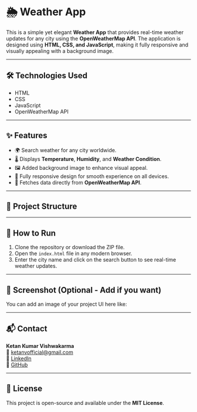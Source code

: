 # 🌦️ Weather App

This is a simple yet elegant **Weather App** that provides real-time weather updates for any city using the **OpenWeatherMap API**. The application is designed using **HTML, CSS, and JavaScript**, making it fully responsive and visually appealing with a background image.

---

## 🛠️ Technologies Used

- HTML
- CSS
- JavaScript
- OpenWeatherMap API

---

## ✨ Features

- 🌍 Search weather for any city worldwide.
- 🌡️ Displays **Temperature**, **Humidity**, and **Weather Condition**.
- 🖼️ Added background image to enhance visual appeal.
- 📱 Fully responsive design for smooth experience on all devices.
- 🔗 Fetches data directly from **OpenWeatherMap API**.

---

## 📂 Project Structure


---

## 🚀 How to Run

1. Clone the repository or download the ZIP file.
2. Open the `index.html` file in any modern browser.
3. Enter the city name and click on the search button to see real-time weather updates.

---

## 📸 Screenshot (Optional - Add if you want)

You can add an image of your project UI here like:

---

## 📬 Contact

**Ketan Kumar Vishwakarma**  
📧 [ketanvofficial@gmail.com](mailto:ketanvofficial@gmail.com)  
🔗 [LinkedIn](https://www.linkedin.com/in/ketan-kumar-vishwakarma-b578b825a/)  
📂 [GitHub](https://github.com/Ketan-Kumar-Hub)

---

## 📜 License

This project is open-source and available under the **MIT License**.
